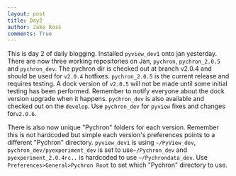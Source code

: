 ```yaml
---
layout: post
title: Day2
author: Jake Ross
comments: True
---
```


<!--========================== Blog =========================-->
This is day 2 of daily blogging. Installed ``pyview_dev1`` onto jan yesterday. There are
now three working repositories on Jan, ``pychron``, ``pychron_2.0.5`` and ``pychron_dev``.
The pychron dir is checked out at branch v2.0.4 and should be used for ``v2.0.4`` hotfixes.
``pychron_2.0.5`` is the current release and requires testing. A dock version of ``v2.0.5``
will not be made until some initial testing has been performed. Remember to notify
everyone about the dock version upgrade when it happens. ``pychron_dev`` is also available and
checked out on the ``develop``. Use ``pychron_dev`` for ``pyview`` fixes and changes for``v2.0.6``.

There is also now unique "Pychron" folders for each version. Remember this is not hardcoded
but simple each version's preferences points to a different "Pychron" directory. ``pyview_dev1``
is using ``~/PyView_dev``, ``pychron_dev/pyexperiment_dev`` is set to use``~/Pychron_dev`` and
``pyexperiment_2.0.4rc..`` is hardcoded to use  ``~/Pychrondata_dev``.
Use ``Preferences>General>Pychron Root`` to set which "Pychron" directory to use.

<!--=========================== EOF =========================-->